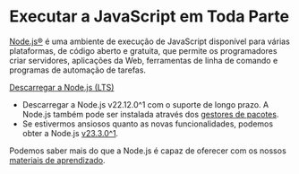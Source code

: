 # Executar a JavaScript em Toda Parte
[Node.js®](https://nodejs.org/pt) é uma ambiente de execução de JavaScript disponível para várias plataformas, de código aberto e gratuita, que permite os programadores criar servidores, aplicações da Web, ferramentas de linha de comando e programas de automação de tarefas.

[Descarregar a Node.js (LTS)](https://nodejs.org/dist/v22.12.0/node-v22.12.0-x64.msi)
* Descarregar a Node.js v22.12.0^1 com o suporte de longo prazo. A Node.js também pode ser instalada através dos [gestores de pacotes](https://nodejs.org/pt/download/package-manager).
* Se estivermos ansiosos quanto as novas funcionalidades, podemos obter a Node.js [v23.3.0^1](https://nodejs.org/dist/v23.3.0/node-v23.3.0-x64.msi).

Podemos saber mais do que a Node.js é capaz de oferecer com os nossos [materiais de aprendizado](https://nodejs.org/pt/learn).
